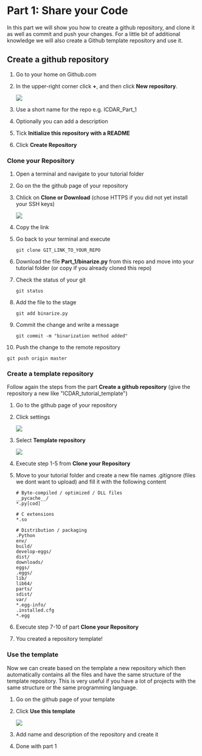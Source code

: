 # Part 1: Share your Code

In this part we will show you how to create a github repository, and clone it as well as commit and push your changes.
For a little bit of additional knowledge we will also create a Github template repository and use it.

## Create a github repository

1. Go to your home on Github.com 
2. In the upper-right corner click **+**, and then click **New repository**.

   ![](https://help.github.com/assets/images/help/repository/repo-create.png)
3. Use a short name for the repo e.g. ICDAR_Part_1 
4. Optionally you can add a description
5. Tick **Initialize this repository with a README**
6. Click **Create Repository**

### Clone your Repository

1. Open a terminal and navigate to your tutorial folder
2. Go on the the github page of your repository
3. Chlick on **Clone or Download** (chose HTTPS if you did not yet install your SSH keys)

   ![](https://raw.githubusercontent.com/lvoegtlin/ICDAR_CRRE_Tutorial/master/Part_1/figures/d_o_c.png)
4. Copy the link
5. Go back to your terminal and execute
   ```
   git clone GIT_LINK_TO_YOUR_REPO
   ```
6. Download the file **Part_1/binarize.py** from this repo and move into your tutorial folder (or copy if you already cloned this repo)
7. Check the status of your git
   ```
   git status
   ```
8. Add the file to the stage
   ```
   git add binarize.py
   ```
9. Commit the change and write a message
   ```
   git commit -m "binarization method added"
   ```
10. Push the change to the remote repository
   ```
   git push origin master
   ``` 

### Create a template repository

Follow again the steps from the part **Create a github repository** (give the repository a new like "ICDAR_tutorial_template")

1. Go to the github page of your repository
2. Click settings

   ![](https://help.github.com/assets/images/help/repository/repo-actions-settings.png)
3. Select **Template repository**

   ![](https://help.github.com/assets/images/help/repository/template-repository-checkbox.png)
4. Execute step 1-5 from **Clone your Repository**
5. Move to your tutorial folder and create a new file names .gitignore (files we dont want to upload) and fill it with the following content
   ```
   # Byte-compiled / optimized / DLL files
   __pycache__/
   *.py[cod]

   # C extensions
   *.so

   # Distribution / packaging
   .Python
   env/
   build/
   develop-eggs/
   dist/
   downloads/
   eggs/
   .eggs/
   lib/
   lib64/
   parts/
   sdist/
   var/
   *.egg-info/
   .installed.cfg
   *.egg
   ```
6. Execute step 7-10 of part **Clone your Repository**
7. You created a repository template!

### Use the template

Now we can create based on the template a new repository which then automatically contains all the files and have the same structure of the template repository.
This is very useful if you have a lot of projects with the same structure or the same programming language.

1. Go on the github page of your template
2. Click **Use this template**

   ![](https://raw.githubusercontent.com/lvoegtlin/ICDAR_CRRE_Tutorial/master/Part_1/figures/use_template.png)
3. Add name and description of the repository and create it
4. Done with part 1
